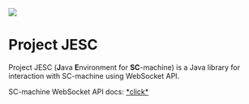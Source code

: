 [![](https://jitpack.io/v/ungaf/jesc.svg)](https://jitpack.io/#ungaf/jesc)
# Project JESC
Project JESC (**J**ava **E**nvironment for **SC**-machine) is a Java library
for interaction with SC-machine using WebSocket API.

SC-machine WebSocket API docs: [\*click\*](http://ostis-dev.github.io/sc-machine/http/websocket/)

